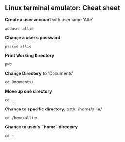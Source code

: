 ## Linux terminal emulator: Cheat sheet

**Create a user account** with username 'Allie'
```
adduser allie
```

**Change a user's password**
```
passwd allie
```

**Print Working Directory**
```
pwd
```

**Change Directory** to 'Documents'
```
cd Documents/
```

**Move up one directory**
```
cd ..
```

**Change to specific directory**, path: /home/allie/
```
cd /home/allie/
```

**Change to user's "home" directory**
```
cd ~
```